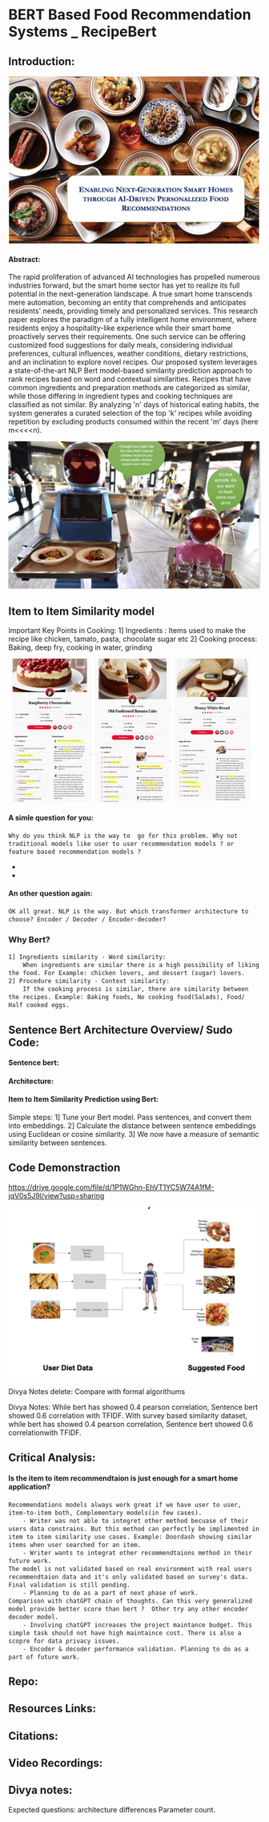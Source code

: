 # BERT Based Food Recommendation Systems _ RecipeBert
 
## Introduction:

![Alt text](image-2.png)

#### Abstract:
The rapid proliferation of advanced AI technologies has propelled numerous industries forward, but the smart home sector has yet to realize its full potential in the next-generation landscape. A true smart home transcends mere automation, becoming an entity that comprehends and anticipates residents' needs, providing timely and personalized services. This research paper explores the paradigm of a fully intelligent home environment, where residents enjoy a hospitality-like experience while their smart home proactively serves their requirements. One such service can be offering customized food suggestions for daily meals, considering individual preferences, cultural influences, weather conditions, dietary restrictions, and an inclination to explore novel recipes. Our proposed system leverages a state-of-the-art NLP Bert model-based similarity prediction approach to rank recipes based on word and contextual similarities. Recipes that have common ingredients and preparation methods are categorized as similar, while those differing in ingredient types and cooking techniques are classified as not similar. By analyzing 'n' days of historical eating habits, the system generates a curated selection of the top 'k' recipes while avoiding repetition by excluding products consumed within the recent 'm' days (here m<<<<n).

![Alt text](image-3.png)

## Item to Item Similarity model
Important Key Points in Cooking:
    1] Ingredients : Items used to make the recipe like chicken, tamato, pasta, chocolate sugar etc 
    2] Cooking  process: Baking, deep fry, cooking in water, grinding 

![Alt text](image-5.png)

#### A simle question for you:
    Why do you think NLP is the way to  go for this problem. Why not traditional models like user to user recommendation models ? or feature based recommendation models ? 

-
-
#### An other question again:
    OK all great. NLP is the way. But which transformer architecture to choose? Encoder / Decoder / Encoder-decoder? 

### Why Bert?
    1] Ingredients similarity - Word similarity: 
        When ingredients are similar there is a high possibility of liking the food. For Example: chicken lovers, and dessert (sugar) lovers.
    2] Procedure similarity - Context similarity: 
        If the cooking process is similar, there are similarity between the recipes. Example: Baking foods, No cooking food(Salads), Food/ Half cooked eggs.

## Sentence Bert Architecture Overview/ Sudo Code:

#### Sentence bert: 

#### Architecture: 



#### Item to Item Similarity Prediction using Bert:

Simple steps:
    1] Tune your Bert model. Pass sentences, and convert them into embeddings.
    2] Calculate the distance between sentence embeddings using Euclidean or cosine similarity.
    3] We now have a measure of semantic similarity between sentences. 

## Code Demonstraction
https://drive.google.com/file/d/1P1WGhn-EhVT1YC5W74A1fM-jqV0s5J9l/view?usp=sharing

![Alt text](image-6.png)

Divya Notes delete: Compare with formal algorithums

Divya Notes: While bert has showed 0.4 pearson correlation, Sentence bert showed 0.6 correlation with TFIDF. 
With survey based similarity dataset, while bert has showed 0.4 pearson correlation, Sentence bert showed 0.6 correlationwith TFIDF. 

## Critical Analysis:
#### Is the item to item recommendtaion is just enough for a smart home application?
    Recommendations models always work great if we have user to user, item-to-item both, Complementary models(in few cases).
        - Writer was not able to integret other method becuase of their users data constrains. But this method can perfectly be implimented in item to item similarity use cases. Example: Doordash showing similar items when user searched for an item. 
        - Writer wants to integrat other recommendtaions method in their future work. 
    The model is not validated based on real environment with real users recommendtaion data and it's only validated based on survey's data. Final validation is still pending. 
        - Planning to do as a part of next phase of work.
    Comparison with chatGPT chain of thoughts. Can this very generalized model provide better score than bert ?  Other try any other encoder decoder model. 
        - Involving chatGPT increases the project maintance budget. This simple task should not have high maintaince cost. There is also a scopre for data privacy issues. 
        - Encoder & decoder performance validation. Planning to do as a part of future work.
        

## Repo:


## Resources Links:

## Citations:

## Video Recordings: 


## Divya notes:
Expected questions: architecture differences
Parameter count.




